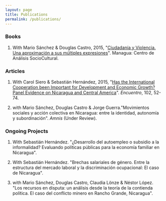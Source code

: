 ```yaml
---
layout: page
title: Publications
permalink: /publications/
---
```


### Books
1. With Mario Sánchez & Douglas Castro, 2015, "[Ciudadanía y Violencia. Una aproximación a sus múltiples expresiones](http://biblioteca.clacso.edu.ar/Nicaragua/casc-uca/20150313124733/Ciudadania-y-violencia.pdf)". Managua: Centro de Análisis SocioCultural.

### Articles
1. With Carol Siero & Sebastián Hernández, 2015, "[Has the International Cooperation been Important for Development and Economic Growth? Panel Evidence on Nicaragua and Central America](http://www.uca.edu.ni/2/images/Revista-Encuentro/Revistas/e102/art-5.pdf)". _Encuentro_, 102, 52-74.

2. with Mario Sánchez, Douglas Castro & Jorge Guerra."Movimientos sociales y acción colectiva en Nicaragua: entre la identidad, autonomía y subordinación". _Amnis_ (Under Review).

### Ongoing Projects

1. With Sebastián Hernández. "¿Desarrollo del autoempleo o subsidio a la informalidad? Evaluando políticas públicas para la economía familiar en Nicaragua".

2. With Sebastián Hernández. "Brechas salariales de género. Entre la estructura del mercado laboral y la discriminación ocupacional: El caso de Nicaragua".

3. with Mario Sánchez, Douglas Castro, Claudia Lönze & Néstor López. "Los recursos en disputa: un análisis desde la teoría de la contienda política. El caso del conflicto minero en Rancho Grande, Nicaragua".
